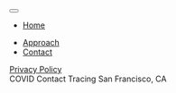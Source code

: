 <!doctype html>
<html lang="en">

<head>
  <title>COVID Contact Tracing</title>
  <meta charset="utf-8">
  <meta name="viewport" content="width=device-width, initial-scale=1, shrink-to-fit=no">
  <link rel="stylesheet" href="https://cdnjs.cloudflare.com/ajax/libs/twitter-bootstrap/4.4.0/css/bootstrap.min.css"
    integrity="sha256-/ykJw/wDxMa0AQhHDYfuMEwVb4JHMx9h4jD4XvHqVzU=" crossorigin="anonymous" />
  <link rel="stylesheet" href="https://cdnjs.cloudflare.com/ajax/libs/bootswatch/4.4.1/cosmo/bootstrap.min.css"
    integrity="sha256-KgiMiZgZazlcRqcTnpKlQRyoi1Y79W1dsn5CtKFtwH0=" crossorigin="anonymous" />
  <link rel="stylesheet" href="css/style.css?rev=6">

  <script async src="https://www.googletagmanager.com/gtag/js?id=UA-608030-15"></script>
  <script>
    window.dataLayer = window.dataLayer || [];
    function gtag() { dataLayer.push(arguments); }
    gtag('js', new Date());

    gtag('config', 'UA-608030-15');
  </script>
  
  <script src="https://cdnjs.cloudflare.com/ajax/libs/marked/1.1.0/marked.min.js" integrity="sha256-POA+Q3FC8tyo/jZhQrw40H5mKcWAABdxNeUQ/uhIm4U=" crossorigin="anonymous"></script>
  <script>
    fetch("/md/privacy_policy.md")
    .then((data) => {
        data.text().then(value => {
            document.getElementById("markdown-content").innerHTML = marked(value);
        })
    });
  </script>

</head>

<body>

  <nav class="navbar navbar-expand-sm navbar-light bg1">
    <a class="navbar-brand font-weight-bold" href="#"></a>
    <button class="navbar-toggler" type="button" data-toggle="collapse" data-target="#collapsingNavbar">
      <span class="navbar-toggler-icon"></span>
    </button>
    <div class="navbar-collapse collapse" id="collapsingNavbar">
      <ul class="navbar-nav">
        <li class="nav-item">
            <a class="nav-link font-weight-bold" href=".">Home</a>
        </li>
      </ul>
      <ul class="navbar-nav ml-auto">
        <li class="nav-item ml-auto">
          <a class="nav-link font-weight-bold" href="#approach">Approach</a>
        </li>
        <li class="nav-item ml-auto">
          <a class="nav-link font-weight-bold" href="#contact">Contact</a>
        </li>
      </ul>
    </div>
  </nav>

  
  <section class="approach py-5 bg2">
    <a name="approach"></a>
    <div class="container">
      <div class="row">
        <div class="col-lg-12" id="markdown-content">
        </div>
      </div>
    </div>
  </section>


  <footer class="page-footer font-small p-5 bg1">
    <div class="row">
        <div class="col-md-6">
            <a class="text-muted" href="docs/privacy_policy.md">Privacy Policy</a>
        </div>
        <div class="footer-copyright text-right col-md-6">
            <span class="d-block text-muted">COVID Contact Tracing</span>
            <span class="d-block text-muted">San Francisco, CA</span>
        </div>
    </div>
  </footer>

  <script src="https://cdnjs.cloudflare.com/ajax/libs/jquery/3.4.1/jquery.min.js"
    integrity="sha256-CSXorXvZcTkaix6Yvo6HppcZGetbYMGWSFlBw8HfCJo=" crossorigin="anonymous"></script>
  <script src="https://cdnjs.cloudflare.com/ajax/libs/twitter-bootstrap/4.4.0/js/bootstrap.min.js"
    integrity="sha256-oKpAiD7qu3bXrWRVxnXLV1h7FlNV+p5YJBIr8LOCFYw=" crossorigin="anonymous"></script>
  <script src="js/main.js"></script>
</body>

</html>
